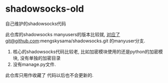 # shadowsocks-old
自己维护的shadowsocks代码

此仓库的shadowsocks manyusers的版本比较就, 对应了git@github.com:mengskysama/shadowsocks.git 的manyuser分支.

1. 核心的shadowsocks代码比较老, 比如加密模块使用的还是python的加密模块, 没有单独的加密目录
2. 没有manage.py文件.

此仓库只用作收藏了 代码以后也不会更新的.
